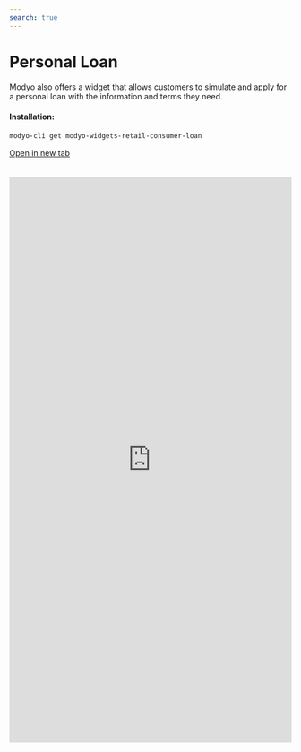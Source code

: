 ```yaml
---
search: true
---
```


# Personal Loan

Modyo also offers a widget that allows customers to simulate and apply for a personal loan with the information and terms they need.

#### Installation:

```bash
modyo-cli get modyo-widgets-retail-consumer-loan
```

[Open in new tab](https://widgets.modyo.com/retail/consumer-loan)

<iframe id="widgetFrame" src="https://widgets.modyo.com/retail/consumer-loan" width="100%" frameBorder="0" style="min-height:1010px;overflow:auto;margin-top:20px;"/>

| Feature         | Description                                                                                                                                                                 |
|-----------------------|-----------------------------------------------------------------------------------------------------------------------------------------------------------------------------|
| Loan Amount     | The loan amount to be requested from to the institution.                                                                                               |
| Payments                | Shows the total payment amounts for the requested personal loan.                                                                            |
| Months of non-payment       | This section allows customers to select the months of their grace period.                                                                            |
| Grace period      | If necessary, customers can select non-payment dates for their personal loan.                                                            |
| Destination account       | Corresponds to the account in which the requested loan amount will be deposited.                                              |
| Insurance               | Shows different types of insurance that clients can add to their loans if necessary.                                                                                     |
| Simulation Summary | Presents general information about the credit simulation performed. Includes total credit cost, amount of installments, quota value and respective interest rates. |
| Simulation Detail | Displays detailed credit simulation information. Includes liquid amount, taxes, insurance and expenses, among others.                                              |
| Application             | Confirm the simulation and manage the consumer credit request with the institution.                                                                         |

<script>

  export default {
    mounted() {

      function setIframeHeightCO(id, ht) {
          var ifrm = document.getElementById(id);
          if(ifrm) {
            ifrm.style.height = ht + 4 + "px";
          }
      }
      // iframed document sends its height using postMessage
      function handleDocHeightMsg(e) {
          // check origin
          if ( e.origin === 'https://widgets.modyo.com' ) {
              // parse data
              var data = JSON.parse( e.data );

              console.log('data:', data)
              // check data object
              if ( data['docHeight'] ) {
                  setIframeHeightCO( 'widgetFrame', data['docHeight'] );
              } else {
                  setIframeHeightCO( 'widgetFrame', 700 );
              }
          }
      }

      // assign message handler
      if ( window.addEventListener ) {
          window.addEventListener('message', handleDocHeightMsg, false);
      }
    }
  }

</script>
